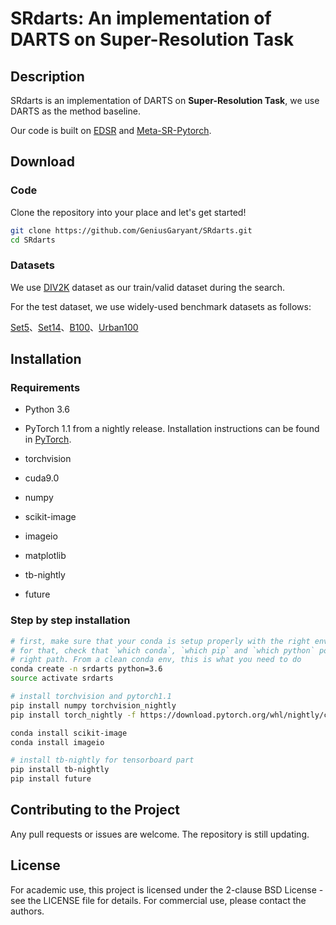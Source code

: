 # SRdarts: An implementation of DARTS on Super-Resolution Task

## Description

SRdarts is an implementation of DARTS on **Super-Resolution Task**, we use DARTS as the method baseline.

Our code is built on [EDSR](https://github.com/thstkdgus35/EDSR-PyTorch) and [Meta-SR-Pytorch](https://github.com/XuecaiHu/Meta-SR-Pytorch).



## Download

### Code

Clone the repository into your place and let's get started!

```bash
git clone https://github.com/GeniusGaryant/SRdarts.git
cd SRdarts
```

### Datasets

We use [DIV2K](http://www.vision.ee.ethz.ch/~timofter/publications/Agustsson-CVPRW-2017.pdf) dataset as our train/valid dataset during the search.

For the test dataset, we use widely-used benchmark datasets as follows:

[Set5](http://people.rennes.inria.fr/Aline.Roumy/results/SR_BMVC12.html)、[Set14](https://sites.google.com/site/romanzeyde/research-interests)、[B100](https://www2.eecs.berkeley.edu/Research/Projects/CS/vision/bsds/)、[Urban100](https://sites.google.com/site/jbhuang0604/publications/struct_sr)



## Installation

### Requirements

- Python 3.6

- PyTorch 1.1 from a nightly release. Installation instructions can be found in [PyTorch](https://pytorch.org/get-started/locally/).
- torchvision
- cuda9.0

- numpy
- scikit-image
- imageio
- matplotlib
- tb-nightly
- future

### Step by step installation

```bash
# first, make sure that your conda is setup properly with the right environment
# for that, check that `which conda`, `which pip` and `which python` points to the
# right path. From a clean conda env, this is what you need to do
conda create -n srdarts python=3.6
source activate srdarts

# install torchvision and pytorch1.1
pip install numpy torchvision_nightly
pip install torch_nightly -f https://download.pytorch.org/whl/nightly/cu90/torch_nightly.html

conda install scikit-image
conda install imageio

# install tb-nightly for tensorboard part
pip install tb-nightly
pip install future
```



## Contributing to the Project

Any pull requests or issues are welcome. The repository is still updating.



## License

For academic use, this project is licensed under the 2-clause BSD License - see the LICENSE file for details. For commercial use, please contact the authors.

